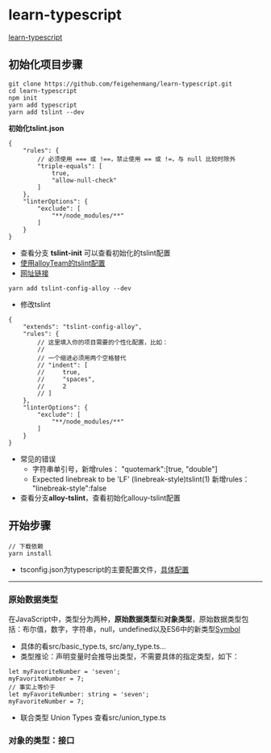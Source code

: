 # learn-typescript
[learn-typescript](https://ts.xcatliu.com/basics/type-of-function)
## 初始化项目步骤
```
git clone https://github.com/feigehenmang/learn-typescript.git
cd learn-typescript
npm init
yarn add typescript
yarn add tslint --dev
```
**初始化tslint.json**
```
{
    "rules": {
        // 必须使用 === 或 !==，禁止使用 == 或 !=，与 null 比较时除外
        "triple-equals": [
            true,
            "allow-null-check"
        ]
    },
    "linterOptions": {
        "exclude": [
            "**/node_modules/**"
        ]
    }
}
```
- 查看分支 **tslint-init** 可以查看初始化的tslint配置
- [使用alloyTeam的tslint配置](https://github.com/AlloyTeam/tslint-config-alloy)
- [网址链接](https://alloyteam.github.io/tslint-config-alloy/)
```
yarn add tslint-config-alloy --dev
```
- 修改tslint
```
{
    "extends": "tslint-config-alloy",
    "rules": {
        // 这里填入你的项目需要的个性化配置，比如：
        //
        // 一个缩进必须用两个空格替代
        // "indent": [
        //     true,
        //     "spaces",
        //     2
        // ]
    },
    "linterOptions": {
        "exclude": [
            "**/node_modules/**"
        ]
    }
}
```
- 常见的错误
    - 字符串单引号，新增rules： "quotemark":[true, "double"]
    - Expected linebreak to be 'LF' (linebreak-style)tslint(1) 新增rules：  "linebreak-style":false
- 查看分支**alloy-tslint**，查看初始化allouy-tslint配置
## 开始步骤
```
// 下载依赖
yarn install
```
- tsconfig.json为typescript的主要配置文件，[具体配置](https://www.html.cn/doc/typescript/doc/handbook/Compiler%20Options.html)
---
### 原始数据类型
在JavaScript中，类型分为两种，**原始数据类型**和**对象类型**，原始数据类型包括：布尔值，数字，字符串，null，undefined以及ES6中的新类型[Symbol](http://es6.ruanyifeng.com/#docs/symbol)
- 具体的看src/basic_type.ts, src/any_type.ts...
- 类型推论：声明变量时会推导出类型，不需要具体的指定类型，如下：
```
let myFavoriteNumber = 'seven';
myFavoriteNumber = 7;
// 事实上等价于
let myFavoriteNumber: string = 'seven';
myFavoriteNumber = 7;
```
- 联合类型 Union Types 查看src/union_type.ts
### 对象的类型：接口
